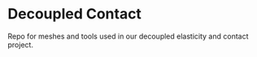 # Decoupled Contact

Repo for meshes and tools used in our decoupled elasticity and contact project.
